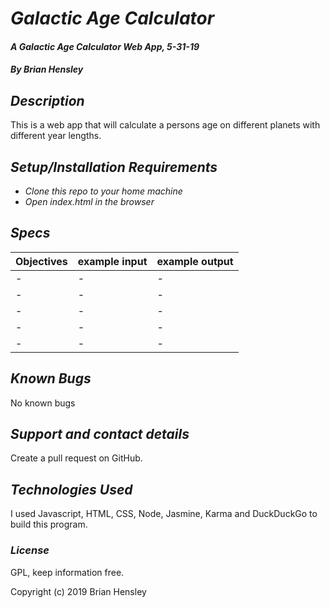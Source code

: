 # _Galactic Age Calculator_

#### _A Galactic Age Calculator Web App, 5-31-19_

#### _By Brian Hensley_

## _Description_

This is a web app that will calculate a persons age on different planets with different year lengths.

## _Setup/Installation Requirements_

* _Clone this repo to your home machine_
* _Open index.html in the browser_

## _Specs_

|Objectives|example input|example output|
|-|-|-|
|-|-|-|
|-|-|-|
|-|-|-|
|-|-|-|
|-|-|-|


## _Known Bugs_

No known bugs

## _Support and contact details_

Create a pull request on GitHub.

## _Technologies Used_

I used Javascript, HTML, CSS, Node, Jasmine, Karma and DuckDuckGo to build this program.

### _License_

GPL, keep information free.

Copyright (c) 2019 Brian Hensley
